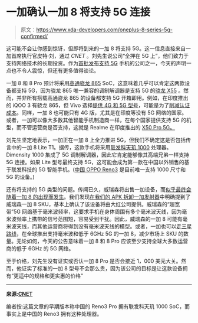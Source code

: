 # 一加确认一加 8 将支持 5G 连接

> 原文：<https://www.xda-developers.com/oneplus-8-series-5g-confirmed/>

这可能不会让你感到惊讶，但即将到来的一加 8 将支持 5G。这一信息直接来自一加首席执行官皮特·刘，通过 *CNET* 。刘先生说公司“全押在 5G 上”，他们致力于支持网络技术的长期投资。作为[首批发布支持 5G](https://www.xda-developers.com/ee-launches-5g-network-uk-may-30/) 手机的公司之一，今天的声明一点也不令人震惊，但还有更多值得谈论。

一加 8 和 8 Pro 预计将采用[高通骁龙 865](https://www.xda-developers.com/qualcomm-snapdragon-865-processor-specifications-features/) SoC，这意味着几乎可以肯定这两款设备都支持 5G，因为骁龙 865 唯一兼容的调制解调器是支持 5G 的[骁龙 X55](https://www.xda-developers.com/qualcomm-snapdragon-x55-5g-modem-2019-android-smartphones/) 。然而，并非所有搭载高通骁龙 865 的设备都支持 5G 开箱即用。例如，在印度推出的 iQOO 3 有骁龙 865，但 Vivo 选择[提供 4G 和 5G 型号](https://www.xda-developers.com/iqoo-3-india-launch-snapdragon-865-4g-5g-variant/)，可能是为了[削减认证成本](https://www.xda-developers.com/iqoo-3-first-snapdragon-865-phone-4g-5g-models/)。同样，一加 8 也可能只有 4G 版，尤其是在印度等没有 5G 网络的国家。或者，一加可以像大多数其他智能手机制造商一样，在每个国家提供支持 5G 的机型，而不管运营商是否支持，这就是 Realme 在印度推出的 [X50 Pro 5G。](https://www.xda-developers.com/realme-x50-pro-snapdragon-865-65w-fast-charging-90hz-display/)

刘先生坚定地表示，一加正在一加 8 上全力推进 5G，但我们不确定这是否包括传言中的一加 8 Lite T1。据传，这款手机将采用[联发科天玑 1000](https://www.xda-developers.com/mediatek-dimensity-1000-7nm-soc-integrated-5g/) 处理器。Dimensity 1000 集成了 5G 调制解调器，因此它肯定能够像其高端兄弟一样支持 5G 连接。如果 Lite 型号最终支持 5G，这可能会成为第一款在中国以外销售的基于联发科技的 5G 智能手机。([中国 OPPO Reno3](https://www.xda-developers.com/oppo-reno3-pro-5g-quad-rear-camera-china-launch/) 是目前唯一支持 1000 尺寸和 5G 的设备。)

还有将支持的 5G 类型的问题。传闻已久，威瑞森将出售一加设备，而[似乎最终会随着一加 8 的出现而发生](https://www.xda-developers.com/oneplus-8-verizon-5g-ultra-wideband/)。我们发现[在我们的 APK 拆卸一加发射器](https://www.xda-developers.com/oneplus-launcher-oneplus-8-verizon-nfc-wallpapers/)中明确提到了威瑞森一加 8 SKU，基本上确认了该设备将由大红公司提供。威瑞森的“超宽带”5G 网络基于毫米波频率，这要求手机在身体周围有多个毫米波天线，因为毫米波频率上携带的信号范围短，容易受到干扰。因此，威瑞森的一加 8 可能有毫米波天线，而其他运营商将得到没有毫米波天线的模型。或者，一加也可以[走三星路线](https://www.xda-developers.com/samsung-galaxy-s20-s20-plus-ultra-5g-us/)，在全球推出支持毫米波和低于 6GHz 5G 的一加 8，减少市场上 SKU 的数量。无论如何，今天的公告意味着一加 8 和 8 Pro 应该至少支持全球大多数运营商的低于 6GHz 的 5G 网络。

至于价格，刘先生没有证实或否认一加 8 Pro 是否会接近 1，000 美元大关。然而，他证实了标准的一加 8 型号不会那么贵，因为该公司的目标是让这款设备拥有“更适中的规格和更实惠的价格”

* * *

**来源:[CNET](https://www.cnet.com/news/oneplus-8-will-be-all-in-on-5g-says-ceo/)**

编者按:这篇文章的早期版本称中国的 Reno3 Pro 拥有联发科天玑 1000 SoC，而事实上是中国的 Reno3 拥有这种处理器。